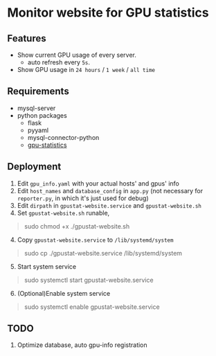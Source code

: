 # Monitor website for GPU statistics

## Features
- Show current GPU usage of every server.
    - auto refresh every `5s`.
- Show GPU usage in `24 hours` / `1 week` / `all time`

## Requirements
- mysql-server
- python packages
    - flask
    - pyyaml
    - mysql-connector-python
    - [gpu-statistics][gpu-statistics-link]

## Deployment
1. Edit `gpu_info.yaml` with your actual hosts' and gpus' info
1. Edit `host_names` and `database_config` in `app.py` (not necessary for `reporter.py`, in which it's just used for debug)
2. Edit `dirpath` in `gpustat-website.service` and `gpustat-website.sh`
3. Set `gpustat-website.sh` runable,
> sudo chmod +x ./gpustat-website.sh
4. Copy `gpustat-website.service` to `/lib/systemd/system`
> sudo cp  ./gpustat-website.service /lib/systemd/system
5. Start system service
> sudo systemctl start gpustat-website.service
6. (Optional)Enable system service
> sudo systemctl enable gpustat-website.service

[gpu-statistics-link]: https://github.com/Egolas/gpu-statistics

## TODO
1. Optimize database, auto gpu-info registration
